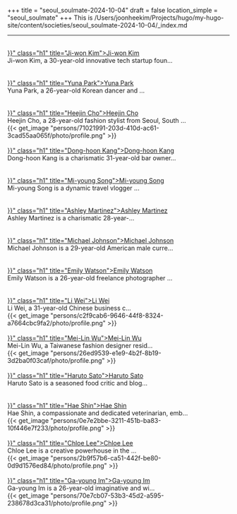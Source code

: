 +++
title = "seoul_soulmate-2024-10-04"
draft = false
location_simple = "seoul_soulmate"
+++
This is /Users/joonheekim/Projects/hugo/my-hugo-site/content/societies/seoul_soulmate-2024-10-04/_index.md
<br>
<hr>
<br>
<a href="{{< ref "/persons/d7119502-42d5-4b49-86d3-8730df2526b2" >}}" class="h1" title="Ji-won Kim">Ji-won Kim</a>
<div class="plain">Ji-won Kim, a 30-year-old innovative tech startup foun...</div><br>
<br>
<a href="{{< ref "/persons/4e6c1b96-a24a-4b87-aa80-b8cf3d984701" >}}" class="h1" title="Yuna Park">Yuna Park</a>
<div class="plain">Yuna Park, a 26-year-old Korean dancer and ...</div><br>
<br>
<a href="{{< ref "/persons/71021991-203d-410d-ac61-3cad55aa065f" >}}" class="h1" title="Heejin Cho">Heejin Cho</a>
<div class="plain">Heejin Cho, a 28-year-old fashion stylist from Seoul, South ...</div>{{< get_image "persons/71021991-203d-410d-ac61-3cad55aa065f/photo/profile.png" >}}
<br>
<br>
<a href="{{< ref "/persons/84595cdb-d37e-4656-b770-d3b43fec8c1e" >}}" class="h1" title="Dong-hoon Kang">Dong-hoon Kang</a>
<div class="plain">Dong-hoon Kang is a charismatic 31-year-old bar owner...</div><br>
<br>
<a href="{{< ref "/persons/0c5c3550-5ad5-42de-b6e9-c601e7d06277" >}}" class="h1" title="Mi-young Song">Mi-young Song</a>
<div class="plain">Mi-young Song is a dynamic travel vlogger ...</div><br>
<br>
<a href="{{< ref "/persons/97a0ff41-3271-4096-a3e3-0ea651aac43e" >}}" class="h1" title="Ashley Martinez">Ashley Martinez</a>
<div class="plain">Ashley Martinez is a charismatic 28-year-...</div><br>
<br>
<a href="{{< ref "/persons/9f387af9-f618-4062-98bf-af04665b1b05" >}}" class="h1" title="Michael Johnson">Michael Johnson</a>
<div class="plain">Michael Johnson is a 29-year-old American male curre...</div><br>
<br>
<a href="{{< ref "/persons/031ab3f1-ebcb-478f-a33e-52540b65801a" >}}" class="h1" title="Emily Watson">Emily Watson</a>
<div class="plain">Emily Watson is a 26-year-old freelance photographer ...</div><br>
<br>
<a href="{{< ref "/persons/c2f9cab6-9646-44f8-8324-a7664cbc9fa2" >}}" class="h1" title="Li Wei">Li Wei</a>
<div class="plain">Li Wei, a 31-year-old Chinese business c...</div>{{< get_image "persons/c2f9cab6-9646-44f8-8324-a7664cbc9fa2/photo/profile.png" >}}
<br>
<br>
<a href="{{< ref "/persons/26ed9539-e1e9-4b2f-8b19-3d2ba0f03caf" >}}" class="h1" title="Mei-Lin Wu">Mei-Lin Wu</a>
<div class="plain">Mei-Lin Wu, a Taiwanese fashion designer resid...</div>{{< get_image "persons/26ed9539-e1e9-4b2f-8b19-3d2ba0f03caf/photo/profile.png" >}}
<br>
<br>
<a href="{{< ref "/persons/b005ecb5-5c6b-471d-8e24-e57756d3333b" >}}" class="h1" title="Haruto Sato">Haruto Sato</a>
<div class="plain">Haruto Sato is a seasoned food critic and blog...</div><br>
<br>
<a href="{{< ref "/persons/0e7e2bbe-3211-451b-ba83-10f446e7f233" >}}" class="h1" title="Hae Shin">Hae Shin</a>
<div class="plain">Hae Shin, a compassionate and dedicated veterinarian, emb...</div>{{< get_image "persons/0e7e2bbe-3211-451b-ba83-10f446e7f233/photo/profile.png" >}}
<br>
<br>
<a href="{{< ref "/persons/2b9f57b6-ca51-442f-be80-0d9d1576ed84" >}}" class="h1" title="Chloe Lee">Chloe Lee</a>
<div class="plain">Chloe Lee is a creative powerhouse in the ...</div>{{< get_image "persons/2b9f57b6-ca51-442f-be80-0d9d1576ed84/photo/profile.png" >}}
<br>
<br>
<a href="{{< ref "/persons/70e7cb07-53b3-45d2-a595-238678d3ca31" >}}" class="h1" title="Ga-young Im">Ga-young Im</a>
<div class="plain">Ga-young Im is a 26-year-old imaginative and wi...</div>{{< get_image "persons/70e7cb07-53b3-45d2-a595-238678d3ca31/photo/profile.png" >}}
<br>
<br>
